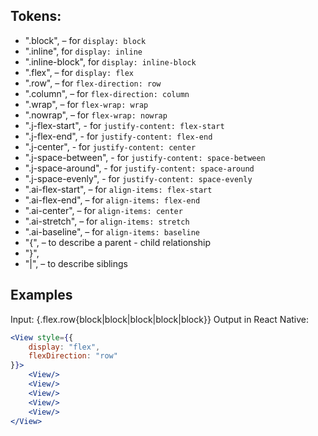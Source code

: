 ## Tokens:
* ".block", – for `display: block`
* ".inline", for `display: inline`
* ".inline-block", for `display: inline-block`
* ".flex", – for `display: flex`
* ".row", – for `flex-direction: row`
* ".column", – for `flex-direction: column`
* ".wrap", – for `flex-wrap: wrap`
* ".nowrap", – for `flex-wrap: nowrap`
* ".j-flex-start", - for `justify-content: flex-start`
* ".j-flex-end", - for `justify-content: flex-end`
* ".j-center", - for `justify-content: center`
* ".j-space-between", - for `justify-content: space-between`
* ".j-space-around", - for `justify-content: space-around`
* ".j-space-evenly", - for `justify-content: space-evenly`
* ".ai-flex-start", – for `align-items: flex-start`
* ".ai-flex-end", – for `align-items: flex-end`
* ".ai-center", – for `align-items: center`
* ".ai-stretch", – for `align-items: stretch`
* ".ai-baseline", – for `align-items: baseline`
* "{", – to describe a parent - child relationship
* "}",
* "|", – to describe siblings

## Examples
Input: {.flex.row{block|block|block|block|block}}
Output in React Native:
```jsx
<View style={{
    display: "flex",
    flexDirection: "row"
}}>
    <View/>
    <View/>
    <View/>
    <View/>
    <View/>
</View>
```